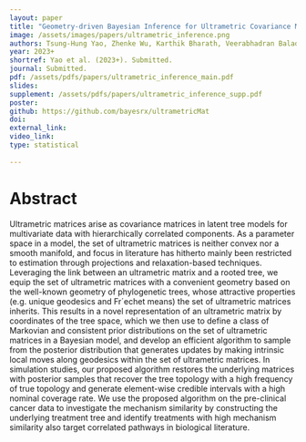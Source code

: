```yaml
---
layout: paper
title: "Geometry-driven Bayesian Inference for Ultrametric Covariance Matrices"
image: /assets/images/papers/ultrametric_inference.png
authors: Tsung-Hung Yao, Zhenke Wu, Karthik Bharath, Veerabhadran Baladandayuthapani
year: 2023+
shortref: Yao et al. (2023+). Submitted.
journal: Submitted.
pdf: /assets/pdfs/papers/ultrametric_inference_main.pdf
slides: 
supplement: /assets/pdfs/papers/ultrametric_inference_supp.pdf
poster: 
github: https://github.com/bayesrx/ultrametricMat
doi: 
external_link: 
video_link: 
type: statistical
 
---
```


# Abstract

Ultrametric matrices arise as covariance matrices in latent tree models for multivariate data with hierarchically correlated components. As a parameter space in a model, the set of ultrametric matrices is neither convex nor a smooth manifold, and focus in literature has hitherto mainly been restricted to estimation through projections and relaxation-based techniques. Leveraging the link between an ultrametric matrix and a rooted tree, we equip the set of ultrametric matrices with a convenient geometry based on the well-known geometry of phylogenetic trees, whose attractive properties (e.g. unique geodesics and Fr´echet means) the set of ultrametric matrices inherits. This results in a novel representation of an ultrametric matrix by coordinates of the tree space, which we then use to define a class of Markovian and consistent prior distributions on the set of ultrametric matrices in a Bayesian model, and develop an efficient algorithm to sample from the posterior distribution that generates updates by making intrinsic local moves along geodesics within the set of ultrametric matrices. In simulation studies, our proposed algorithm restores the underlying matrices with posterior samples that recover the tree topology with a high frequency of true topology and generate element-wise credible intervals with a high nominal coverage rate. We use the proposed algorithm on the pre-clinical cancer data to investigate the mechanism similarity by constructing the underlying treatment tree and identify treatments with high mechanism similarity also target correlated pathways in biological literature.


